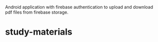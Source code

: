 Android application with firebase authentication to upload and download pdf files from firebase storage.
# study-materials
